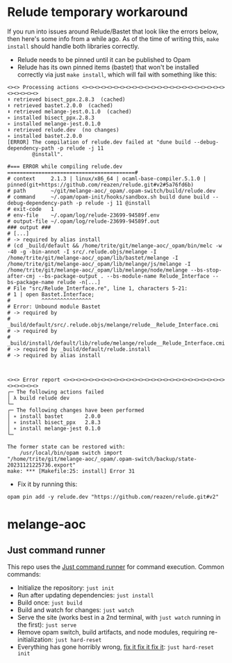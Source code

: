 # Relude temporary workaround
If you run into issues around Relude/Bastet that look like the errors below, then here's some info from a while ago. As of the time of writing this, `make install` should handle both libraries correctly.

* Relude needs to be pinned until it can be published to Opam
* Relude has its own pinned items (bastet) that won't be installed correctly via just `make install`, which will fail with something like this:

```
<><> Processing actions <><><><><><><><><><><><><><><><><><><><><><><><><><><><>
⬇ retrieved bisect_ppx.2.8.3  (cached)
⬇ retrieved bastet.2.0.0  (cached)
⬇ retrieved melange-jest.0.1.0  (cached)
∗ installed bisect_ppx.2.8.3
∗ installed melange-jest.0.1.0
⬇ retrieved relude.dev  (no changes)
∗ installed bastet.2.0.0
[ERROR] The compilation of relude.dev failed at "dune build --debug-dependency-path -p relude -j 11
        @install".

#=== ERROR while compiling relude.dev =========================================#
# context     2.1.3 | linux/x86_64 | ocaml-base-compiler.5.1.0 | pinned(git+https://github.com/reazen/relude.git#v2#5a76fd6b)
# path        ~/git/melange-aoc/_opam/.opam-switch/build/relude.dev
# command     ~/.opam/opam-init/hooks/sandbox.sh build dune build --debug-dependency-path -p relude -j 11 @install
# exit-code   1
# env-file    ~/.opam/log/relude-23699-94589f.env
# output-file ~/.opam/log/relude-23699-94589f.out
### output ###
# [...]
# -> required by alias install
# (cd _build/default && /home/trite/git/melange-aoc/_opam/bin/melc -w -40 -g -bin-annot -I src/.relude.objs/melange -I /home/trite/git/melange-aoc/_opam/lib/bastet/melange -I /home/trite/git/melange-aoc/_opam/lib/melange/js/melange -I /home/trite/git/melange-aoc/_opam/lib/melange/node/melange --bs-stop-after-cmj --bs-package-output . --bs-module-name Relude_Interface --bs-package-name relude -n[...]
# File "src/Relude_Interface.re", line 1, characters 5-21:
# 1 | open Bastet.Interface;
#          ^^^^^^^^^^^^^^^^
# Error: Unbound module Bastet
# -> required by
#    _build/default/src/.relude.objs/melange/relude__Relude_Interface.cmi
# -> required by
#    _build/install/default/lib/relude/melange/relude__Relude_Interface.cmi
# -> required by _build/default/relude.install
# -> required by alias install



<><> Error report <><><><><><><><><><><><><><><><><><><><><><><><><><><><><><><>
┌─ The following actions failed
│ λ build relude dev
└─
┌─ The following changes have been performed
│ ∗ install bastet       2.0.0
│ ∗ install bisect_ppx   2.8.3
│ ∗ install melange-jest 0.1.0
└─

The former state can be restored with:
    /usr/local/bin/opam switch import
"/home/trite/git/melange-aoc/_opam/.opam-switch/backup/state-20231121225736.export"
make: *** [Makefile:25: install] Error 31
```

* Fix it by running this:

```
opam pin add -y relude.dev "https://github.com/reazen/relude.git#v2"
```


# melange-aoc


## Just command runner
This repo uses the [Just command runner](https://github.com/casey/just) for command execution. Common commands:
* Initialize the repository: `just init`
* Run after updating dependencies: `just install`
* Build once: `just build`
* Build and watch for changes: `just watch`
* Serve the site (works best in a 2nd terminal, with `just watch` running in the first): `just serve`
* Remove opam switch, build artifacts, and node modules, requiring re-initialization: `just hard-reset`
* Everything has gone horribly wrong, [fix it fix it fix it](https://www.youtube.com/watch?v=8ZCysBT5Kec): `just hard-reset init`
